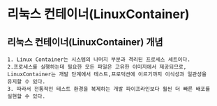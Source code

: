 리눅스 컨테이너(LinuxContainer)
=====

리눅스 컨테이너(LinuxContainer) 개념
---
    1. Linux Container는 시스템의 나머지 부분과 격리된 프로세스 세트이다.
    2.프로세스를 실행하는데 필요한 모든 파일은 고유한 이미지에서 제공되므로,
    LinuxContainer는 개발 단계에서 테스트,프로덕션에 이르기까지 이식성과 일관성을 
    유지할 수 있다.
    3. 따라서 전통적인 테스트 환경을 복제하는 개발 파이프라인보다 훨씬 더 빠른 배포를 
    실현할 수 있다.
    